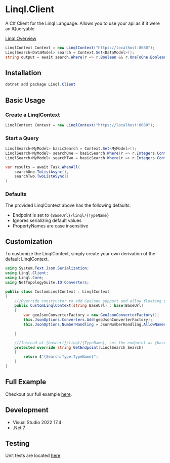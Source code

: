 # Linql.Client

A C# Client for the Linql Language.  Allows you to use your api as if it were an IQueryable. 

[Linql Overview](../../README.md)

```cs
LinqlContext Context = new LinqlContext("https://localhost:8080");
LinqlSearch<DataModel> search = Context.Set<DataModel>();
string output = await search.Where(r => r.Boolean && r.OneToOne.Boolean).ToListAsync();
```

## Installation

```powershell
dotnet add package Linql.Client
```

## Basic Usage

### Create a LinqlContext

```cs
LinqlContext Context = new LinqlContext("https://localhost:8080");
```

### Start a Query

```cs
LinqlSearch<MyModel> basicSearch = Context.Set<MyModel>();
LinqlSearch<MyModel> searchOne = basicSearch.Where(r => r.Integers.Contains(1));
LinqlSearch<MyModel> searchTwo = basicSearch.Where(r => r.Integers.Contains(2));

var results = await Task.WhenAll(
    searchOne.ToListAsync(),
    searchTwo.TwoListASync()
)
```

### Defaults 

The provided LinqlContext above has the following defaults: 

- Endpoint is set to `{BaseUrl}/linql/{TypeName}`
- Ignores serializing default values
- PropertyNames are case insensitive 


## Customization 

To customize the LinqlContext, simply create your own derivation of the default LinqlContext.

```cs
using System.Text.Json.Serialization;
using Linql.Client;
using Linql.Core;
using NetTopologySuite.IO.Converters;

public class CustomLinqlContext : LinqlContext
{
    ///Override constructor to add GeoJson support and allow floating point literals. 
    public CustomLinqlContext(string BaseUrl) : base(BaseUrl)
    {
        var geoJsonConverterFactory = new GeoJsonConverterFactory();
        this.JsonOptions.Converters.Add(geoJsonConverterFactory);
        this.JsonOptions.NumberHandling = JsonNumberHandling.AllowNamedFloatingPointLiterals;

    }

    ///Instead of {baseurl}/linql/{TypeName}, set the endpoint as {baseurl}/TypeName
    protected override string GetEndpoint(LinqlSearch Search)
    {
        return $"{Search.Type.TypeName}";
    }
}
```

## Full Example

Checkout our full example [here](../Examples/ClientExample/).

## Development 

- Visual Studio 2022 17.4
- .Net 7

## Testing 

Unit tests are located [here](../Test/Linql.Client.Test/).